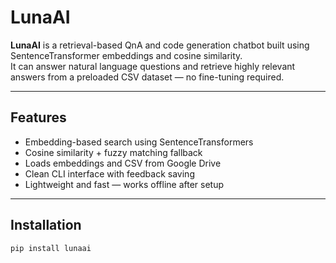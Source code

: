 # LunaAI

**LunaAI** is a retrieval-based QnA and code generation chatbot built using SentenceTransformer embeddings and cosine similarity.  
It can answer natural language questions and retrieve highly relevant answers from a preloaded CSV dataset — no fine-tuning required.

---

## Features

- Embedding-based search using SentenceTransformers
- Cosine similarity + fuzzy matching fallback
- Loads embeddings and CSV from Google Drive
- Clean CLI interface with feedback saving
- Lightweight and fast — works offline after setup

---

## Installation

```bash
pip install lunaai
